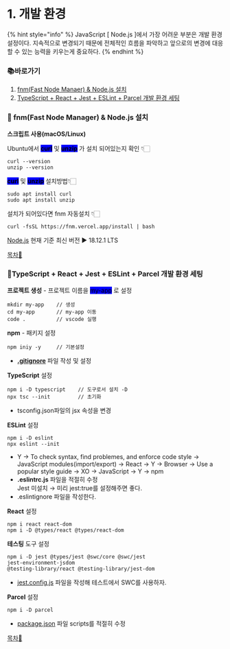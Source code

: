 # 1. 개발 환경

{% hint style="info" %}
JavaScript \[ Node.js ]에서 가장 어려운 부분은 개발 환경 설정이다. 지속적으로 변경되기 때문에 전체적인 흐름을 파악하고 앞으로의 변경에 대응할 수 있는 능력을 키우는게 중요하다.
{% endhint %}

### 📚바로가기&#x20;

1. [fnm(Fast Node Manaer) & Node.js 설치](1..md#fnm-fast-node-manager-and-node.js)
2. [TypeScript + React + Jest + ESLint + Parcel 개발 환경 세팅](1..md#typescript-+-react-+-jest-+-eslint-+-parcel)

### 📍 fnm(Fast Node Manager) & Node.js 설치

**스크립트 사용(macOS/Linux)**

Ubuntu에서 <mark style="background-color:blue;">**curl**</mark> 및 <mark style="background-color:blue;"></mark> <mark style="background-color:blue;"></mark><mark style="background-color:blue;">**unzip**</mark> <mark style="background-color:blue;"></mark><mark style="background-color:blue;"></mark> 가 설치 되어있는지 확인 👇🏻

```
curl --version
unzip --version 
```

&#x20;<mark style="background-color:blue;">**curl**</mark> 및 <mark style="background-color:blue;"></mark> <mark style="background-color:blue;"></mark><mark style="background-color:blue;">**unzip**</mark> <mark style="background-color:blue;"></mark><mark style="background-color:blue;"></mark> 설치방법👇🏻

```
sudo apt install curl
sudo apt install unzip
```

설치가 되어있다면 fnm 자동설치 👇🏻

```
curl -fsSL https://fnm.vercel.app/install | bash
```

[Node.js](https://nodejs.org/ko/) 현재 기준 최신 버전 ▶ 18.12.1 LTS

[목차🔺](1..md#undefined)

### 📍TypeScript + React + Jest + ESLint + Parcel 개발 환경 세팅

**프로젝트 생성** - 프로젝트 이름을 <mark style="background-color:blue;">my-app</mark> 로 설정

```
mkdir my-app    // 생성
cd my-app       // my-app 이동
code .          // vscode 실행
```

**npm** - 패키지 설정

```
npm iniy -y     // 기본설정
```

* [**.gitignore**](https://github.com/github/gitignore/blob/main/Node.gitignore) 파일 작성 및 설정

**TypeScript** 설정

```
npm i -D typescript    // 도구로서 설치 -D
npx tsc --init         // 초기화
```

* tsconfig.json파일의 jsx 속성을 변경

**ESLint** 설정

```
npm i -D eslint
npx eslint --init
```

* Y  → To check syntax, find problemes, and enforce code style → JavaScript modules(import/export) → React → Y → Browser → Use a popular style guide → XO → JavaScript → Y → npm&#x20;
* **.eslintrc.js** 파일을 적절히 수정\
  Jest 미설치 → 미리 jest:true를 설정해주면 좋다.
* .eslintignore 파일을 작성한다.

**React** 설정

```
npm i react react-dom
npm i -D @types/react @types/react-dom
```

**테스팅** 도구 설정

```
npm i -D jest @types/jest @swc/core @swc/jest
jest-environment-jsdom
@testing-library/react @testing-library/jest-dom
```

* [jest.config.js](https://github.com/ahastudio/CodingLife/blob/main/20220726/react/jest.config.js) 파일을 작성해 테스트에서 SWC를 사용하자.

**Parcel** 설정

```
npm i -D parcel
```

* [package.json](https://github.com/ahastudio/CodingLife/blob/main/20220726/react/package.json) 파일 scripts를 적절히 수정

[목차🔺](1..md#undefined)
